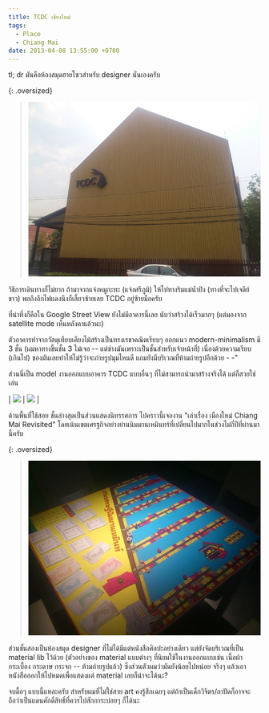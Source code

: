 ```yaml
---
title: TCDC เชียงใหม่
tags:
  - Place
  - Chiang Mai
date: 2013-04-08 13:55:00 +0700
---
```


tl; dr มันคือห้องสมุดฮายโซวสำหรับ designer นั่นเองครับ

{: .oversized}
> ![](/images/event/tcdc-cnx/building.jpg)

วิธีการเดินทางก็ไม่ยาก ถ้ามาจากแจ่งหมูกะทะ (แจ่งศรีภูมิ) ให้ไปทางริมแม่น้ำปิง (ทางที่จะไปเจดีย์ขาว) พอถึงอีกไฟแดงนึงก็เลี้ยวซ้ายเลย TCDC อยู่ซ้ายมือครับ

ที่น่าทึ่งก็คือใน Google Street View ยังไม่มีอาคารนี้เลย นับว่าสร้างได้เร็วมากๆ (แต่มองจาก satellite mode เห็นหลังคาแล้วนะ)

ตัวอาคารทำจากวัสดุเทียบเคียงไม้สร้างเป็นทรงเรขาคณิตเรียบๆ ออกแนว modern-minimalism มี 3 ชั้น (ผมหาทางขึ้นชั้น 3 ไม่เจอ -- แต่ช่างมันเพราะเป็นชั้นสำหรับเจ้าหน้าที่) เนื่องด้วยความเรียบ (เกินไป) ของมันเลยทำให้ไม่รู้ว่าจะถ่ายรูปมุมไหนดี แถมยังมีบริเวณที่ห้ามถ่ายรูปอีกด้วย - -"

ส่วนนี่เป็น model งานออกแบบอาคาร TCDC แบบอื่นๆ ที่ไม่สามารถนำมาสร้างจริงได้ แต่ก็สวยใช่เล่น

| ![][model-1] | ![][model-2] |

ด้านพื้นที่ใช้สอย ชั้นล่างสุดเป็นส่วนแสดงนิทรรศการ ไปคราวนี้เจองาน "เล่าเรื่อง เมืองใหม่ Chiang Mai Revisited" โดยเน้นเขตเศรฐกิจอย่างย่านนิมมานเหมินทร์ที่เปลี่ยนไปมากในช่วงไม่กี่ปีที่ผ่านมานี้ครับ

{: .oversized}
> ![](/images/event/tcdc-cnx/monopoly.jpg)

ส่วนชั้นสองเป็นห้องสมุด designer ที่ไม่ได้มีแต่หนังสือศิลปะอย่างเดียว แต่ยังจัดบริเวณที่เป็น material lib ไว้ด้วย (ตัวอย่างของ material แบบต่างๆ ที่นิยมใช้ในงานออกแบบเช่น เนื้อผ้า กระเบื้อง กระดาษ กระจก -- ห้ามถ่ายรูปแล้ว) ซึ่งส่วนตัวผมว่ามันยังน้อยไปหน่อย จริงๆ แล้วเอาหนังสือออกให้ไปหมดเพื่อแสดงแต่ material เลยก็น่าจะได้นะ?

จบดื้อๆ แบบนี้แหละครับ สำหรับผมที่ไม่ใช่สาย art คงรู้สึกเฉยๆ แต่ถ้าเป็นเด็กวิจิตร/ถาปัดก็อาจจะถือว่าเป็นแดนศักดิ์สิทธิ์ที่ควรไปสักการะบ่อยๆ ก็ได้นะ


[model-1]: /images/event/tcdc-cnx/model-1.jpg
[model-2]: /images/event/tcdc-cnx/model-2.jpg
